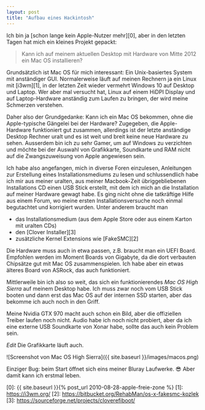 ```yaml
---
layout: post
title: "Aufbau eines Hackintosh"
---
```

Ich bin ja [schon lange kein Apple-Nutzer mehr][0], aber in den letzten Tagen hat mich ein kleines Projekt gepackt:

> Kann ich auf meinem aktuellen Desktop mit Hardware von Mitte 2012 ein Mac OS installieren?

Grundsätzlich ist Mac OS für mich interessant: Ein Unix-basiertes System mit anständiger GUI. Normalerweise 
läuft auf meinen Rechnern ja ein Linux mit [i3wm][1], in der letzten Zeit wieder vermehrt Windows 10 auf Desktop und Laptop.
Wer aber mal versucht hat, Linux auf einem HiDPI Display und auf Laptop-Hardware anständig zum Laufen zu bringen,
der wird meine Schmerzen verstehen.

Daher also der Grundgedanke: Kann ich ein Mac OS bekommen, ohne die Apple-typische Gängelei bei der Hardware? Zugegeben,
die Apple-Hardware funktioniert gut zusammen, allerdings ist der letzte anständige Desktop Rechner uralt und es ist weit und
breit keine neue Hardware zu sehen. Ausserdem bin ich zu sehr Gamer, um auf Windows zu verzichten und möchte bei der 
Auswahl von Grafikkarte, Soundkarte und RAM nicht auf die Zwangszuweisung von Apple angewiesen sein.

Ich habe also angefangen, mich in diverse Foren einzulesen, Anleitungen zur Erstellung eines Installationsmediums zu lesen und
schlussendlich habe ich mir aus meiner uralten, aus meiner Macbook-Zeit übriggebliebenen Installations CD einen USB Stick
erstellt, mit dem ich mich an die Installation auf meiner Hardware gewagt habe. Es ging nicht ohne die tatkräftige Hilfe aus
einem Forum, wo meine ersten Installationsversuche noch einmal begutachtet und korrigiert wurden. Unter anderem braucht man

  * das Installationsmedium (aus dem Apple Store oder aus einem Karton mit uralten CDs)
  * den [Clover Installer][3]
  * zusätzliche Kernel Extensions wie [FakeSMC][2]

Die Hardware muss auch in etwa passen, z.B. braucht man ein UEFI Board. Empfohlen werden im Moment Boards von Gigabyte, da die
dort verbauten Chipsätze gut mit Mac OS zusammenspielen. Ich habe aber ein etwas älteres Board von ASRock, das auch funktioniert.

Mittlerweile bin ich also so weit, das sich ein funktionierendes *Mac OS High Sierra* auf meinem Desktop habe. Ich muss zwar
noch vom USB Stick booten und dann erst das Mac OS auf der internen SSD starten, aber das bekomme ich auch noch in den Griff.

Meine Nvidia GTX 970 macht auch schon ein Bild, aber die offiziellen Treiber laufen noch nicht. Audio habe ich noch nicht 
probiert, aber da ich eine externe USB Soundkarte von Xonar habe, sollte das auch kein Problem sein.

*Edit* Die Grafikkarte läuft auch.

![Screenshot von Mac OS High Sierra]({{ site.baseurl }}/images/macos.png)

Einziger Bug: beim Start öffnet sich eins meiner Bluray Laufwerke. 😎 Aber damit kann ich erstmal leben.

[0]: {{ site.baseurl }}{% post_url 2010-08-28-apple-freie-zone %}
[1]: https://i3wm.org/
[2]: https://bitbucket.org/RehabMan/os-x-fakesmc-kozlek
[3]: https://sourceforge.net/projects/cloverefiboot/
